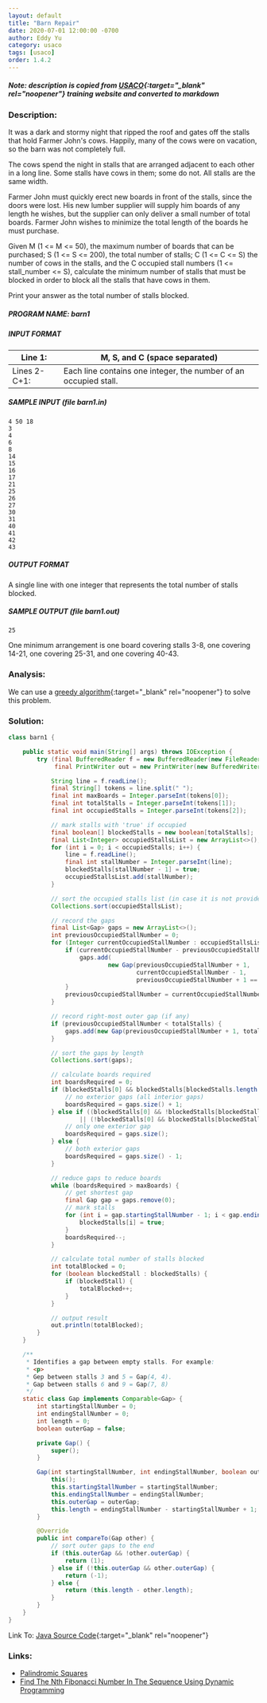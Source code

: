 ```yaml
---
layout: default
title: "Barn Repair"
date: 2020-07-01 12:00:00 -0700
author: Eddy Yu
category: usaco
tags: [usaco]
order: 1.4.2
---
```


##### Note: description is copied from [USACO](http://www.usaco.org/){:target="_blank" rel="noopener"} training website and converted to markdown

### Description:
It was a dark and stormy night that ripped the roof and gates off the stalls 
that hold Farmer John's cows. Happily, many of the cows were on vacation, so 
the barn was not completely full.

The cows spend the night in stalls that are arranged adjacent to each other 
in a long line. Some stalls have cows in them; some do not. All stalls are 
the same width.

Farmer John must quickly erect new boards in front of the stalls, since the 
doors were lost. His new lumber supplier will supply him boards of any 
length he wishes, but the supplier can only deliver a small number of total 
boards. Farmer John wishes to minimize the total length of the boards he 
must purchase.

Given M (1 <= M <= 50), the maximum number of boards that can be purchased; 
S (1 <= S <= 200), the total number of stalls; C (1 <= C <= S) the number 
of cows in the stalls, and the C occupied stall numbers 
(1 <= stall_number <= S), calculate the minimum number of stalls that must 
be blocked in order to block all the stalls that have cows in them.

Print your answer as the total number of stalls blocked.

##### PROGRAM NAME: barn1

##### INPUT FORMAT

Line 1:      | M, S, and C (space separated)
-------------|---------------------
Lines 2-C+1: | Each line contains one integer, the number of an occupied stall.


##### SAMPLE INPUT (file barn1.in)
```
4 50 18
3
4
6
8
14
15
16
17
21
25
26
27
30
31
40
41
42
43
```

##### OUTPUT FORMAT
A single line with one integer that represents the total number of stalls blocked.

##### SAMPLE OUTPUT (file barn1.out)
```
25
```
One minimum arrangement is one board covering stalls 3-8, one covering 14-21, one 
covering 25-31, and one covering 40-43.

### Analysis:
We can use a [greedy algorithm](https://en.wikipedia.org/wiki/Greedy_algorithm){:target="_blank" rel="noopener"} 
to solve this problem.
    
### Solution:
```java
class barn1 {

    public static void main(String[] args) throws IOException {
        try (final BufferedReader f = new BufferedReader(new FileReader("barn1.in"));
             final PrintWriter out = new PrintWriter(new BufferedWriter(new FileWriter("barn1.out")))) {

            String line = f.readLine();
            final String[] tokens = line.split(" ");
            final int maxBoards = Integer.parseInt(tokens[0]);
            final int totalStalls = Integer.parseInt(tokens[1]);
            final int occupiedStalls = Integer.parseInt(tokens[2]);

            // mark stalls with 'true' if occupied
            final boolean[] blockedStalls = new boolean[totalStalls];
            final List<Integer> occupiedStallsList = new ArrayList<>();
            for (int i = 0; i < occupiedStalls; i++) {
                line = f.readLine();
                final int stallNumber = Integer.parseInt(line);
                blockedStalls[stallNumber - 1] = true;
                occupiedStallsList.add(stallNumber);
            }

            // sort the occupied stalls list (in case it is not provided in sorted order)
            Collections.sort(occupiedStallsList);

            // record the gaps
            final List<Gap> gaps = new ArrayList<>();
            int previousOccupiedStallNumber = 0;
            for (Integer currentOccupiedStallNumber : occupiedStallsList) {
                if (currentOccupiedStallNumber - previousOccupiedStallNumber > 1) {
                    gaps.add(
                            new Gap(previousOccupiedStallNumber + 1,
                                    currentOccupiedStallNumber - 1,
                                    previousOccupiedStallNumber + 1 == 1));
                }
                previousOccupiedStallNumber = currentOccupiedStallNumber;
            }

            // record right-most outer gap (if any)
            if (previousOccupiedStallNumber < totalStalls) {
                gaps.add(new Gap(previousOccupiedStallNumber + 1, totalStalls, true));
            }

            // sort the gaps by length
            Collections.sort(gaps);

            // calculate boards required
            int boardsRequired = 0;
            if (blockedStalls[0] && blockedStalls[blockedStalls.length - 1]) {
                // no exterior gaps (all interior gaps)
                boardsRequired = gaps.size() + 1;
            } else if ((blockedStalls[0] && !blockedStalls[blockedStalls.length - 1])
                    || (!blockedStalls[0] && blockedStalls[blockedStalls.length - 1])) {
                // only one exterior gap
                boardsRequired = gaps.size();
            } else {
                // both exterior gaps
                boardsRequired = gaps.size() - 1;
            }

            // reduce gaps to reduce boards
            while (boardsRequired > maxBoards) {
                // get shortest gap
                final Gap gap = gaps.remove(0);
                // mark stalls
                for (int i = gap.startingStallNumber - 1; i < gap.endingStallNumber; i++) {
                    blockedStalls[i] = true;
                }
                boardsRequired--;
            }

            // calculate total number of stalls blocked
            int totalBlocked = 0;
            for (boolean blockedStall : blockedStalls) {
                if (blockedStall) {
                    totalBlocked++;
                }
            }

            // output result
            out.println(totalBlocked);
        }
    }

    /**
     * Identifies a gap between empty stalls. For example:
     * <p>
     * Gep between stalls 3 and 5 = Gap(4, 4).
     * Gap between stalls 6 and 9 = Gap(7, 8)
     */
    static class Gap implements Comparable<Gap> {
        int startingStallNumber = 0;
        int endingStallNumber = 0;
        int length = 0;
        boolean outerGap = false;

        private Gap() {
            super();
        }

        Gap(int startingStallNumber, int endingStallNumber, boolean outerGap) {
            this();
            this.startingStallNumber = startingStallNumber;
            this.endingStallNumber = endingStallNumber;
            this.outerGap = outerGap;
            this.length = endingStallNumber - startingStallNumber + 1;
        }

        @Override
        public int compareTo(Gap other) {
            // sort outer gaps to the end
            if (this.outerGap && !other.outerGap) {
                return (1);
            } else if (!this.outerGap && other.outerGap) {
                return (-1);
            } else {
                return (this.length - other.length);
            }
        }
    }
}
``` 
Link To: [Java Source Code](https://github.com/eddycyu/usaco/blob/master/src/barn1.java){:target="_blank" rel="noopener"}

### Links:
* [Palindromic Squares](/usaco/palsquare)
* [Find The Nth Fibonacci Number In The Sequence Using Dynamic Programming](/blog/find-nth-fibonacci-number-dynamic-programming)
